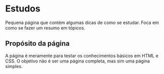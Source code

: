# Estudos
Pequena página que contém algumas dicas de como se estudar. Foca em como se fazer um resumo em tópicos.

## Propósito da página

<p>A página é meramente para testar os conhecimentos básicos em HTML e CSS. O objetivo não é ser uma página completa, mas sim uma página simples.</p>



